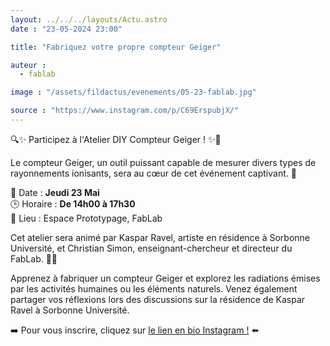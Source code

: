 ```yaml
---
layout: ../../../layouts/Actu.astro
date : "23-05-2024 23:00"

title: "Fabriquez votre propre compteur Geiger"

auteur :
  - fablab

image : "/assets/fildactus/evenements/05-23-fablab.jpg"

source : "https://www.instagram.com/p/C69ErspubjX/"
---
```


🔍✨ Participez à l'Atelier DIY Compteur Geiger ! ✨🔬

Le compteur Geiger, un outil puissant capable de mesurer divers types de rayonnements ionisants, sera au cœur de cet événement captivant. 🌟

📅 Date : __Jeudi 23 Mai__  
🕒 Horaire : __De 14h00 à 17h30__  
📍 Lieu : Espace Prototypage, FabLab

Cet atelier sera animé par Kaspar Ravel, artiste en résidence à Sorbonne Université, et Christian Simon, enseignant-chercheur et directeur du FabLab. 🎨💡

Apprenez à fabriquer un compteur Geiger et explorez les radiations émises par les activités humaines ou les éléments naturels. Venez également partager vos réflexions lors des discussions sur la résidence de Kaspar Ravel à Sorbonne Université.

➡️ Pour vous inscrire, cliquez sur [le lien en bio Instagram !](https://inscriptions.sorbonne-universite.fr/lime25/index.php/195259) ⬅️